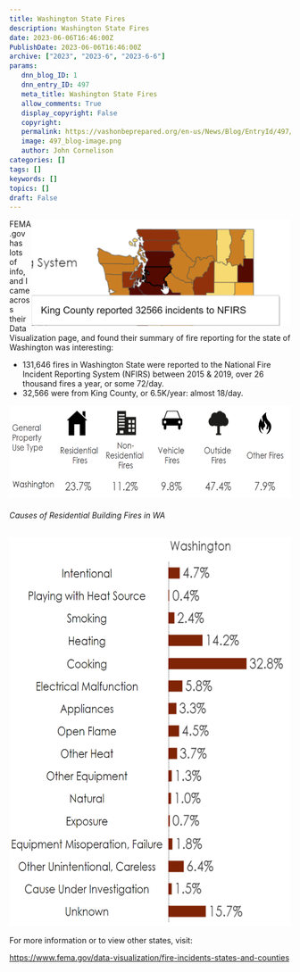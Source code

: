 ```yaml
---
title: Washington State Fires
description: Washington State Fires
date: 2023-06-06T16:46:00Z
PublishDate: 2023-06-06T16:46:00Z
archive: ["2023", "2023-6", "2023-6-6"]
params:
   dnn_blog_ID: 1
   dnn_entry_ID: 497
   meta_title: Washington State Fires
   allow_comments: True
   display_copyright: False
   copyright: 
   permalink: https://vashonbeprepared.org/en-us/News/Blog/EntryId/497/Washington-State-Fires
   image: 497_blog-image.png
   author: John Cornelison
categories: []
tags: []
keywords: []
topics: []
draft: False
---
```


<p><a href="https://vashonbeprepared.org/images/dnnBlog/1/497/Open-Live-Writer-Washington-State-Fires_86A8-King_County_Fires%2c_2015-2019_2.png" target="_blank"><img alt="King County Fires, 2015-2019" src="/images/dnnBlog/1/497/King%20County%20Fires%2C%202015-2019.png" style="border: 0px currentcolor; float: right; display: inline; background-image: none; width: 464px; height: 191px;" title="King County Fires, 2015-2019" /></a>FEMA.gov has lots of info, and I came across their Data Visualization page, and found their summary of fire reporting for the state of Washington was interesting:</p>

<ul>
 <li>131,646 fires in Washington State were reported to the National Fire Incident Reporting System (NFIRS) between 2015 &amp; 2019, over 26 thousand fires a year, or some 72/day.</li>
 <li>32,566 were from King County, or 6.5K/year: almost 18/day.</li>
</ul>

<p><a href="/images/dnnBlog/1/497/WA%20Fires%202015-2019%20by%20Type.png" target="_blank"><img alt="WA Fires 2015-2019 by Type" src="/images/dnnBlog/1/497/WA%20Fires%202015-2019%20by%20Type.png" style="border: 0px currentcolor; display: inline; background-image: none; width: 611px; height: 165px;" title="WA Fires 2015-2019 by Type" /></a></p>

<h6>Causes of Residential Building Fires in WA</h6>

<p><a href="https://vashonbeprepared.org/images/dnnBlog/1/497/Open-Live-Writer-Washington-State-Fires_86A8-WA_Fires_2015-2019_by_Cause_2.png" target="_blank"><img alt="WA Fires 2015-2019 by Cause" src="/images/dnnBlog/1/497/WA%20Fires%202015-2019%20by%20Cause.png" style="border: 0px currentcolor; display: inline; background-image: none; width: 605px; height: 696px;" title="WA Fires 2015-2019 by Cause" /></a></p>

<p>For more information or to view other states, visit:</p>

<p><a href="https://www.fema.gov/data-visualization/fire-incidents-states-and-counties" title="https://www.fema.gov/data-visualization/fire-incidents-states-and-counties">https://www.fema.gov/data-visualization/fire-incidents-states-and-counties</a></p>

